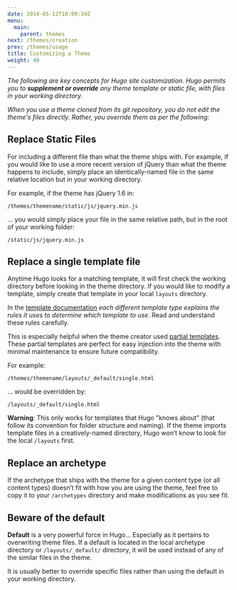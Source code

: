```yaml
---
date: 2014-05-12T10:09:34Z
menu:
  main:
    parent: themes
next: /themes/creation
prev: /themes/usage
title: Customizing a Theme
weight: 40
---
```


_The following are key concepts for Hugo site customization. Hugo permits you to **supplement or override** any theme template or static file, with files in your working directory._ 

_When you use a theme cloned from its git repository, you do not edit the theme's files directly. Rather, you override them as per the following:_

## Replace Static Files

For including a different file than what the theme ships with. For example, if you would like to use a more recent version of jQuery than what the theme happens to include, simply place an identically-named file in the same relative location but in your working directory. 

For example, if the theme has jQuery 1.6 in:

    /themes/themename/static/js/jquery.min.js

... you would simply place your file in the same relative path, but in the root of your working folder:

    /static/js/jquery.min.js

## Replace a single template file

Anytime Hugo looks for a matching template, it will first check the working directory before looking in the theme directory. If you would like to modify a template, simply create that template in your local `layouts` directory. 

In the [template documentation](/templates/overview/) _each different template type explains the rules it uses to determine which template to use_. Read and understand these rules carefully. 

This is especially helpful when the theme creator used [partial templates](/templates/partials/). These partial templates are perfect for easy injection into the theme with minimal maintenance to ensure future compatibility.

For example: 

    /themes/themename/layouts/_default/single.html

... would be overridden by: 

    /layouts/_default/single.html

**Warning**: This only works for templates that Hugo "knows about" (that follow its convention for folder structure and naming). If the theme imports template files in a creatively-named directory, Hugo won’t know to look for the local `/layouts` first.

## Replace an archetype

If the archetype that ships with the theme for a given content type (or all content types) doesn’t fit with how you are using the theme, feel free to copy it to your `/archetypes` directory and make modifications as you see fit.

## Beware of the default

**Default** is a very powerful force in Hugo... Especially as it pertains to overwriting theme files. If a default is located in the local archetype directory or `/layouts/_default/` directory, it will be used instead of any of the similar files in the theme.  

It is usually better to override specific files rather than using the default in your working directory.
